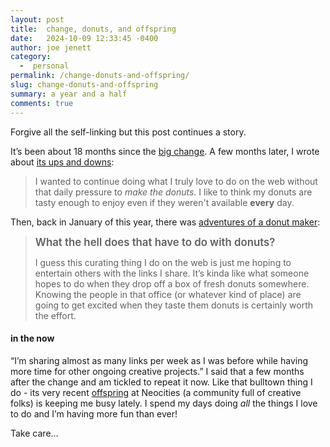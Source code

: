 ```yaml
---
layout: post
title:  change, donuts, and offspring
date:   2024-10-09 12:33:45 -0400
author: joe jenett
category:
  -  personal
permalink: /change-donuts-and-offspring/
slug: change-donuts-and-offspring
summary: a year and a half
comments: true
---
```

Forgive all the self-linking but this post continues a story.

It’s been about 18 months since the <a href="https://dwt-archives.joejenett.com/announcement/">big change</a>. A few months later, I wrote about <a href="https://simply.joejenett.com/on-the-ups-and-downs-of-change/">its ups and downs</a>:
<blockquote>
<p>
I wanted to continue doing what I truly love to do on the web without that daily pressure to <em>make the donuts</em>. I like to think my donuts are tasty enough to enjoy even if they weren't available <strong>every</strong> day.
</p>
</blockquote>

Then, back in January of this year, there was <a title="adventures of a donut maker" href="https://simply.joejenett.com/adventures-of-a-donut-maker/">adventures of a donut maker</a>: 
<blockquote>
<p>
<span style="font-size:1.2em;font-weight:600;">What the hell does that have to do with donuts?</span>
</p>
<p>
I guess this curating thing I do on the web is just me hoping to entertain others with the links I share. It’s kinda like what someone hopes to do when they drop off a box of fresh donuts somewhere. Knowing the people in that office (or whatever kind of place) are going to get excited when they taste them donuts is certainly worth the effort.
</p>
</blockquote>
<h4>in the now</h4>
<p>
“I’m sharing almost as many links per week as I was before while having more time for other ongoing creative projects.” I said that a few months after the change and am tickled to repeat it now. Like that bulltown thing I do - its very recent <a href="https://bulltown.neocities.org/">offspring</a> at Neocities (a community full of creative folks) is keeping me busy lately. I spend my days doing <em>all</em> the things I love to do and I’m having more fun than ever!
</p>
<p>Take care...</p>
<a href="https://brid.gy/publish/mastodon"></a>